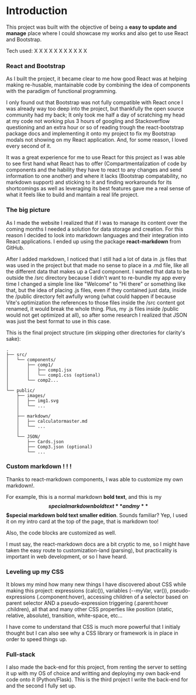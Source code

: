 # Introduction

This project was built with the objective of being a **easy to update and manage** place where I could showcase my works and also get to use React and Bootstrap.

Tech used: X X X X X X X X X X X 

### React and Bootstrap
As I built the project, it became clear to me how good React was at helping making re-husable, mantainable code by combining the idea of components with the paradigm of functional programming.

I only found out that Bootstrap was not fully compatible with React once I was already way too deep into the project, but thankfully the open source community had my back; It only took me half a day of scratching my head at my code not working plus 3 hours of googling and Stackoverflow questioning and an extra hour or so of reading trough the react-bootstrap package docs and implementing it onto my project to fix my Bootstrap modals not showing on my React application. And, for some reason, I loved every second of it.

It was a great experience for me to use React for this project as I was able to see first hand what React has to offer (Compartmentalization of code by components and the hability they have to react to any changes and send information to one another) and where it lacks (Bootstrap compatability, no markdown support) and sticking to it and finding workarounds for its shortcomings as well as leveraging its best features gave me a real sense of what it feels like to build and mantain a real life project.

### The big picture
As I made the website I realized that if I was to manage its content over the coming months I needed a solution for data storage and creation. For this reason I decided to look into markdown languages and their integration into React applications. I ended up using the package **react-markdown** from GitHub.

After I added markdown, I noticed that I still had a lot of data in .js files that was used in the project but that made no sense to place in a .md file, like all the different data that makes up a Card component. I wanted that data to be outside the /src directory because I didn't want to re-bundle my app every time I changed a simple line like "Welcome" to "Hi there" or something like that, but the idea of placing .js files, even if they contained just data, inside the /public directory felt awfully wrong (what could happen if because Vite's optimization the references to those files inside the /src content got renamed, it would break the whole thing. Plus, my .js files inside /public would not get optimized at all), so after some research I realized that JSON was just the best format to use in this case.

This is the final project structure (im skipping other directories for clarity's sake):
```
.
├── src/
│   └── components/
│       ├── comp1/
│       │   ├── comp1.jsx
│       │   └── comp1.css (optional)
│       └── comp2...
│       
└── public/
    ├── images/
    │   ├── img1.svg
    │   └── ...
    │
    ├── markdown/
    │   ├── calculatormaster.md
    │   └── ...
    │
    └── JSON/
        ├── Cards.json
        ├── Comp3.json (optional)
        └── ...
```

### Custom markdown ! ! !
Thanks to react-markdown components, I was able to customize my own markdown!.

For example, this is a normal markdown **bold text**, and this is my **$$special markdown bold text** and my **$$$special markdown bold text smaller edition**. Sounds familiar? Yep, I used it on my intro card at the top of the page, that is markdown too!

Also, the code blocks are customized as well.

I must say, the react-markdown docs are a bit cryptic to me, so I might have taken the easy route to customization-land (parsing), but practicality is important in web development, or so I have heard.

### Leveling up my CSS
It blows my mind how many new things I have discovered about CSS while making this project: expressions (calc()), variables (--myVar, var()), pseudo-expressions (.component:hover), accessing children of a selector based on parent selector AND a pseudo-expression triggering (.parent:hover .children), all that and many other CSS properties like position (static, relative, absolute), transition, white-space, etc...

I have come to understand that CSS is much more powerful that I initialy thought but I can also see why a CSS library or framework is in place in order to speed things up.

### Full-stack
I also made the back-end for this project, from renting the server to setting it up with my OS of choice and writting and deploying my own back-end code onto it (Python/Flask). This is the third project I write the back-end for and the second I fully set up.
